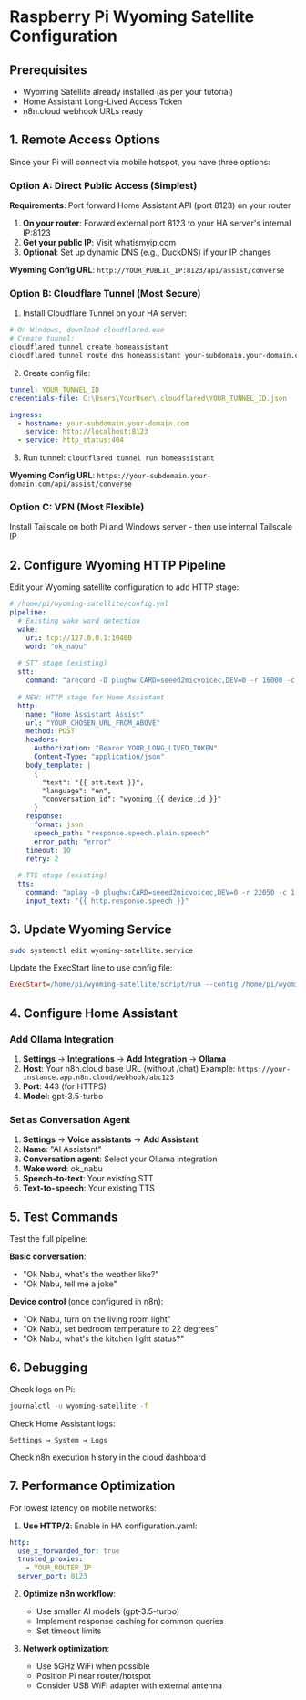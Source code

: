 # Raspberry Pi Wyoming Satellite Configuration

## Prerequisites
- Wyoming Satellite already installed (as per your tutorial)
- Home Assistant Long-Lived Access Token
- n8n.cloud webhook URLs ready

## 1. Remote Access Options

Since your Pi will connect via mobile hotspot, you have three options:

### Option A: Direct Public Access (Simplest)
**Requirements**: Port forward Home Assistant API (port 8123) on your router

1. **On your router**: Forward external port 8123 to your HA server's internal IP:8123
2. **Get your public IP**: Visit whatismyip.com
3. **Optional**: Set up dynamic DNS (e.g., DuckDNS) if your IP changes

**Wyoming Config URL**: `http://YOUR_PUBLIC_IP:8123/api/assist/converse`

### Option B: Cloudflare Tunnel (Most Secure)
1. Install Cloudflare Tunnel on your HA server:
```bash
# On Windows, download cloudflared.exe
# Create tunnel:
cloudflared tunnel create homeassistant
cloudflared tunnel route dns homeassistant your-subdomain.your-domain.com
```

2. Create config file:
```yaml
tunnel: YOUR_TUNNEL_ID
credentials-file: C:\Users\YourUser\.cloudflared\YOUR_TUNNEL_ID.json

ingress:
  - hostname: your-subdomain.your-domain.com
    service: http://localhost:8123
  - service: http_status:404
```

3. Run tunnel: `cloudflared tunnel run homeassistant`

**Wyoming Config URL**: `https://your-subdomain.your-domain.com/api/assist/converse`

### Option C: VPN (Most Flexible)
Install Tailscale on both Pi and Windows server - then use internal Tailscale IP

## 2. Configure Wyoming HTTP Pipeline

Edit your Wyoming satellite configuration to add HTTP stage:

```yaml
# /home/pi/wyoming-satellite/config.yml
pipeline:
  # Existing wake word detection
  wake:
    uri: tcp://127.0.0.1:10400
    word: "ok_nabu"
  
  # STT stage (existing)
  stt:
    command: "arecord -D plughw:CARD=seeed2micvoicec,DEV=0 -r 16000 -c 1 -f S16_LE -t raw"
  
  # NEW: HTTP stage for Home Assistant
  http:
    name: "Home Assistant Assist"
    url: "YOUR_CHOSEN_URL_FROM_ABOVE"
    method: POST
    headers:
      Authorization: "Bearer YOUR_LONG_LIVED_TOKEN"
      Content-Type: "application/json"
    body_template: |
      {
        "text": "{{ stt.text }}",
        "language": "en",
        "conversation_id": "wyoming_{{ device_id }}"
      }
    response:
      format: json
      speech_path: "response.speech.plain.speech"
      error_path: "error"
    timeout: 10
    retry: 2
  
  # TTS stage (existing) 
  tts:
    command: "aplay -D plughw:CARD=seeed2micvoicec,DEV=0 -r 22050 -c 1 -f S16_LE -t raw"
    input_text: "{{ http.response.speech }}"
```

## 3. Update Wyoming Service

```bash
sudo systemctl edit wyoming-satellite.service
```

Update the ExecStart line to use config file:
```ini
ExecStart=/home/pi/wyoming-satellite/script/run --config /home/pi/wyoming-satellite/config.yml
```

## 4. Configure Home Assistant

### Add Ollama Integration
1. **Settings** → **Integrations** → **Add Integration** → **Ollama**
2. **Host**: Your n8n.cloud base URL (without /chat)
   Example: `https://your-instance.app.n8n.cloud/webhook/abc123`
3. **Port**: 443 (for HTTPS)
4. **Model**: gpt-3.5-turbo

### Set as Conversation Agent
1. **Settings** → **Voice assistants** → **Add Assistant**
2. **Name**: "AI Assistant"
3. **Conversation agent**: Select your Ollama integration
4. **Wake word**: ok_nabu
5. **Speech-to-text**: Your existing STT
6. **Text-to-speech**: Your existing TTS

## 5. Test Commands

Test the full pipeline:

**Basic conversation**:
- "Ok Nabu, what's the weather like?"
- "Ok Nabu, tell me a joke"

**Device control** (once configured in n8n):
- "Ok Nabu, turn on the living room light"
- "Ok Nabu, set bedroom temperature to 22 degrees"
- "Ok Nabu, what's the kitchen light status?"

## 6. Debugging

Check logs on Pi:
```bash
journalctl -u wyoming-satellite -f
```

Check Home Assistant logs:
```
Settings → System → Logs
```

Check n8n execution history in the cloud dashboard

## 7. Performance Optimization

For lowest latency on mobile networks:

1. **Use HTTP/2**: Enable in HA configuration.yaml:
```yaml
http:
  use_x_forwarded_for: true
  trusted_proxies:
    - YOUR_ROUTER_IP
  server_port: 8123
```

2. **Optimize n8n workflow**: 
   - Use smaller AI models (gpt-3.5-turbo)
   - Implement response caching for common queries
   - Set timeout limits

3. **Network optimization**:
   - Use 5GHz WiFi when possible
   - Position Pi near router/hotspot
   - Consider USB WiFi adapter with external antenna 